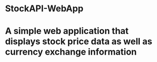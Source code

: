 # StockAPI-WebApp

# A simple web application that displays stock price data as well as currency exchange information
